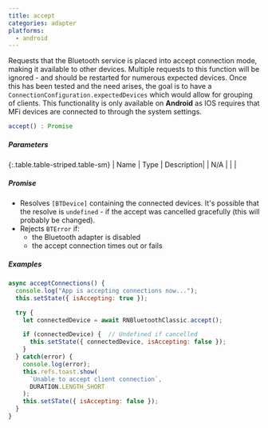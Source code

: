 ```yaml
---
title: accept
categories: adapter
platforms:
  - android
---
```


Requests that the Bluetooth service is placed into accept connection mode, making it available to other devices.  Multiple requests to this function will be ignored - and should be restarted for numerous expected devices.  Once this has been tested and the need arises, the goal is to have a `ConnectionConfiguration.expectedDevices` which would allow for grouping of clients.  This functionality is only available on **Android** as IOS requires that MFi devices are connected to through the system settings.

``` javascript
accept() : Promise
```

##### Parameters

{:.table.table-striped.table-sm}
| Name | Type | Description|
| N/A |  |  |

##### Promise

- Resolves `[BTDevice]` containing the connected devices.  It's possible that the resolve is `undefined` - if the accept was cancelled gracefully (this will probably be changed).
- Rejects `BTError` if:
  - the Bluetooth adapter is disabled
  - the accept connection times out or fails

##### Examples

``` javascript
async acceptConnections() {
  console.log("App is accepting connections now...");
  this.setState({ isAccepting: true });

  try {
    let connectedDevice = await RNBluetoothClassic.accept();

    if (connectedDevice) {  // Undefined if cancelled
      this.setState({ connectedDevice, isAccepting: false });
    }      
  } catch(error) {
    console.log(error);
    this.refs.toast.show(
      `Unable to accept client connection`,
      DURATION.LENGTH_SHORT
    );
    this.setSTate({ isAccepting: false });
  }
}
```


